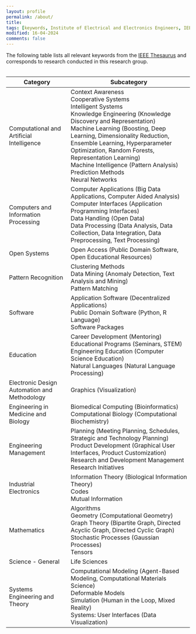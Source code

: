 ```yaml
---
layout: profile
permalink: /about/
title:
tags: [keywords, Institute of Electrical and Electronics Engineers, IEEE, thesaurus, research, table]
modified: 16-04-2024
comments: false
---
```


The following table lists all relevant keywords from the [IEEE Thesaurus](https://www.ieee.org/publications/services/thesaurus.html) and corresponds to research conducted in this research group.
<br/>
<br/>

| Category | Subcategory |
| --- | --- |
| Computational and Artificial Intelligence | Context Awareness<br>Cooperative Systems<br>Intelligent Systems<br>Knowledge Engineering (Knowledge Discovery and Representation)<br>Machine Learning (Boosting, Deep Learning, Dimensionality Reduction, Ensemble Learning, Hyperparameter Optimization, Random Forests, Representation Learning)<br>Machine Intelligence (Pattern Analysis)<br>Prediction Methods<br>Neural Networks |
| Computers and Information Processing | Computer Applications (Big Data Applications, Computer Aided Analysis)<br>Computer Interfaces (Application Programming Interfaces)<br>Data Handling (Open Data)<br>Data Processing (Data Analysis, Data Collection, Data Integration, Data Preprocessing, Text Processing) |
| Open Systems | Open Access (Public Domain Software, Open Educational Resources) |
| Pattern Recognition | Clustering Methods<br>Data Mining (Anomaly Detection, Text Analysis and Mining)<br>Pattern Matching |
| Software | Application Software (Decentralized Applications)<br>Public Domain Software (Python, R Language)<br>Software Packages |
| Education | Career Development (Mentoring)<br>Educational Programs (Seminars, STEM)<br>Engineering Education (Computer Science Education)<br>Natural Languages (Natural Language Processing) |
| Electronic Design Automation and Methodology | Graphics (Visualization) |
| Engineering in Medicine and Biology | Biomedical Computing (Bioinformatics)<br>Computational Biology (Computational Biochemistry) |
| Engineering Management | Planning (Meeting Planning, Schedules, Strategic and Technology Planning)<br>Product Development (Graphical User Interfaces, Product Customization)<br>Research and Development Management<br>Research Initiatives |
| Industrial Electronics | Information Theory (Biological Information Theory)<br>Codes<br>Mutual Information |
| Mathematics | Algorithms<br>Geometry (Computational Geometry)<br>Graph Theory (Bipartite Graph, Directed Acyclic Graph, Directed Cyclic Graph)<br>Stochastic Processes (Gaussian Processes)<br>Tensors |
| Science - General | Life Sciences |
| Systems Engineering and Theory | Computational Modeling (Agent-Based Modeling, Computational Materials Science)<br>Deformable Models<br>Simulation (Human in the Loop, Mixed Reality)<br>Systems: User Interfaces (Data Visualization) |
